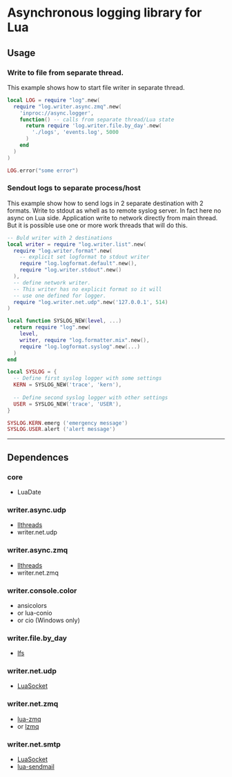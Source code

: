 # Asynchronous logging library for Lua

## Usage

### Write to file from separate thread.

This example shows how to start file writer in separate thread.

```lua
local LOG = require "log".new(
  require "log.writer.async.zmq".new(
    'inproc://async.logger',
    function() -- calls from separate thread/Lua state
      return require 'log.writer.file.by_day'.new(
        './logs', 'events.log', 5000
      )
    end
  )
)

LOG.error("some error")
```

### Sendout logs to separate process/host

This example show how to send logs in 2 separate destination
with 2 formats. Write to stdout as whell as to remote syslog
server. In fact here no async on Lua side. Application write
to network directly from main thread. But it is possible use
one or more work threads that will do this.

```Lua
-- Buld writer with 2 destinations
local writer = require "log.writer.list".new(
  require "log.writer.format".new(
    -- explicit set logformat to stdout writer
    require "log.logformat.default".new(), 
    require "log.writer.stdout".new()
  ),
  -- define network writer.
  -- This writer has no explicit format so it will
  -- use one defined for logger.
  require "log.writer.net.udp".new('127.0.0.1', 514)
)

local function SYSLOG_NEW(level, ...)
  return require "log".new(
    level,
    writer, require "log.formatter.mix".new(),
    require "log.logformat.syslog".new(...)
  )
end

local SYSLOG = {
  -- Define first syslog logger with some settings
  KERN = SYSLOG_NEW('trace', 'kern'),
  
  -- Define second syslog logger with other settings
  USER = SYSLOG_NEW('trace', 'USER'),
}

SYSLOG.KERN.emerg ('emergency message')
SYSLOG.USER.alert ('alert message')
```


***

## Dependences

### core
* LuaDate

### writer.async.udp
* [llthreads](http://github.com/Neopallium/lua-llthreads)
* writer.net.udp

### writer.async.zmq
* [llthreads](http://github.com/Neopallium/lua-llthreads)
* writer.net.zmq

### writer.console.color
* ansicolors
* or lua-conio
* or cio (Windows only)

### writer.file.by_day
* [lfs](http://keplerproject.github.com/luafilesystem)

### writer.net.udp
* [LuaSocket](http://www.impa.br/~diego/software/luasocket)

### writer.net.zmq
* [lua-zmq](http://github.com/Neopallium/lua-zmq)
* or [lzmq](http://github.com/moteus/lzmq)

### writer.net.smtp
* [LuaSocket](http://www.impa.br/~diego/software/luasocket)
* [lua-sendmail](http://github.com/moteus/lua-sendmail)

